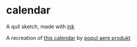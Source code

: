 # calendar

A quil sketch, made with [ink](http://jedahan.com/ink)

A recreation of [this calendar][] by [popul aere produkt][]

[this calendar]: https://www.shopssl.de/epages/es105256.sf/en_GB/?ObjectPath=/Shops/es105256_einkaufen/Products/WK_2018_pink
[popul aere produkt]: http://www.populaere-produkte.de/
